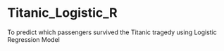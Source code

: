 # Titanic_Logistic_R
To predict which passengers survived the Titanic tragedy using Logistic Regression Model
